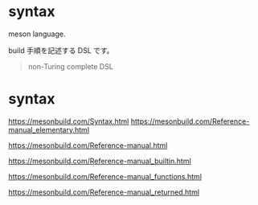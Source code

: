 # syntax

meson language.

build 手順を記述する DSL です。

> non-Turing complete DSL

# syntax

https://mesonbuild.com/Syntax.html
https://mesonbuild.com/Reference-manual_elementary.html

https://mesonbuild.com/Reference-manual.html

https://mesonbuild.com/Reference-manual_builtin.html

https://mesonbuild.com/Reference-manual_functions.html

https://mesonbuild.com/Reference-manual_returned.html
